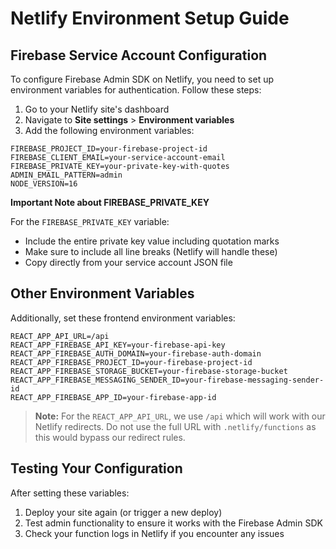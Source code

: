 # Netlify Environment Setup Guide

## Firebase Service Account Configuration

To configure Firebase Admin SDK on Netlify, you need to set up environment variables for authentication. Follow these steps:

1. Go to your Netlify site's dashboard
2. Navigate to **Site settings** > **Environment variables**
3. Add the following environment variables:

```
FIREBASE_PROJECT_ID=your-firebase-project-id
FIREBASE_CLIENT_EMAIL=your-service-account-email
FIREBASE_PRIVATE_KEY=your-private-key-with-quotes
ADMIN_EMAIL_PATTERN=admin
NODE_VERSION=16
```

**Important Note about FIREBASE_PRIVATE_KEY**

For the `FIREBASE_PRIVATE_KEY` variable:
- Include the entire private key value including quotation marks
- Make sure to include all line breaks (Netlify will handle these)
- Copy directly from your service account JSON file

## Other Environment Variables

Additionally, set these frontend environment variables:

```
REACT_APP_API_URL=/api
REACT_APP_FIREBASE_API_KEY=your-firebase-api-key
REACT_APP_FIREBASE_AUTH_DOMAIN=your-firebase-auth-domain
REACT_APP_FIREBASE_PROJECT_ID=your-firebase-project-id
REACT_APP_FIREBASE_STORAGE_BUCKET=your-firebase-storage-bucket
REACT_APP_FIREBASE_MESSAGING_SENDER_ID=your-firebase-messaging-sender-id
REACT_APP_FIREBASE_APP_ID=your-firebase-app-id
```

> **Note:** For the `REACT_APP_API_URL`, we use `/api` which will work with our Netlify redirects. Do not use the full URL with `.netlify/functions` as this would bypass our redirect rules.

## Testing Your Configuration

After setting these variables:
1. Deploy your site again (or trigger a new deploy)
2. Test admin functionality to ensure it works with the Firebase Admin SDK
3. Check your function logs in Netlify if you encounter any issues

